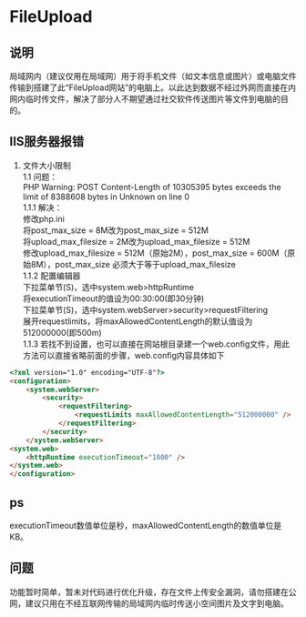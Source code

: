 # FileUpload
## 说明  
局域网内（建议仅用在局域网）用于将手机文件（如文本信息或图片）或电脑文件传输到搭建了此“FileUpload网站”的电脑上。以此达到数据不经过外网而直接在内网内临时传文件，解决了部分人不期望通过社交软件传送图片等文件到电脑的目的。  
  
## IIS服务器报错  
1. 文件大小限制  
1.1 问题：  
PHP Warning:  POST Content-Length of 10305395 bytes exceeds the limit of 8388608 bytes in Unknown on line 0  
1.1.1 解决：  
修改php.ini  
将post_max_size = 8M改为post_max_size = 512M  
将upload_max_filesize = 2M改为upload_max_filesize = 512M  
修改upload_max_filesize = 512M（原始2M），post_max_size = 600M（原始8M），post_max_size 必须大于等于upload_max_filesize  
1.1.2 配置编辑器  
下拉菜单节(S)，选中system.web>httpRuntime  
将executionTimeout的值设为00:30:00(即30分钟)  
下拉菜单节(S)，选中system.webServer>security>requestFiltering  
展开requestlimits，将maxAllowedContentLength的默认值设为512000000(即500m)  
1.1.3 若找不到设置，也可以直接在网站根目录建一个web.config文件，用此方法可以直接省略前面的步骤，web.config内容具体如下  
```HTML
<?xml version="1.0" encoding="UTF-8"?>  
<configuration>  
	<system.webServer>  
		<security>  
			<requestFiltering>  
				<requestLimits maxAllowedContentLength="512000000" />  
			</requestFiltering>  
		</security>  
	</system.webServer>  
<system.web>  
	<httpRuntime executionTimeout="1800" />  
</system.web>  
</configuration>  
```
  
## ps  
executionTimeout数值单位是秒，maxAllowedContentLength的数值单位是KB。  
  
## 问题  
功能暂时简单，暂未对代码进行优化升级，存在文件上传安全漏洞，请勿搭建在公网，建议只用在不经互联网传输的局域网内临时传送小空间图片及文字到电脑。  